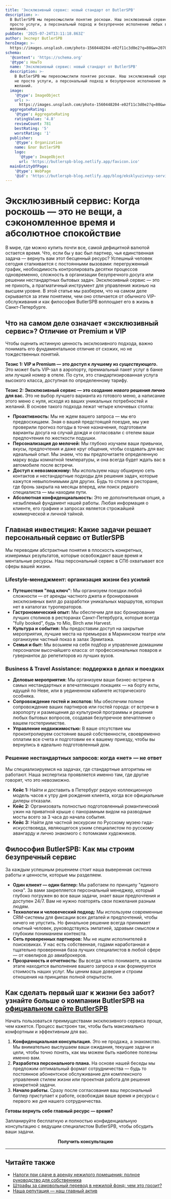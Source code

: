 ```yaml
---
title: 'Эксклюзивный сервис: новый стандарт от ButlerSPB'
description: >-
  В ButlerSPB мы переосмыслили понятие роскоши. Наш эксклюзивный сервис — это не
  просто услуги, а персональный подход и безупречное исполнение любых ваших
  желаний.
pubDate: '2025-07-24T13:11:18.863Z'
author: Эксперт ButlerSPB
heroImage: >-
  https://images.unsplash.com/photo-1560448204-e02f11c3d0e2?q=80&w=2070&auto=format&fit=crop
schema:
  '@context': 'https://schema.org'
  '@type': HowTo
  name: 'Эксклюзивный сервис: новый стандарт от ButlerSPB'
  description: >-
    В ButlerSPB мы переосмыслили понятие роскоши. Наш эксклюзивный сервис — это
    не просто услуги, а персональный подход и безупречное исполнение любых ваших
    желаний.
  image:
    '@type': ImageObject
    url: >-
      https://images.unsplash.com/photo-1560448204-e02f11c3d0e2?q=80&w=2070&auto=format&fit=crop
  aggregateRating:
    '@type': AggregateRating
    ratingValue: '4.8'
    reviewCount: 781
    bestRating: '5'
    worstRating: '1'
  publisher:
    '@type': Organization
    name: Блог ButlerSPB
    logo:
      '@type': ImageObject
      url: 'https://butlerspb-blog.netlify.app/favicon.ico'
  mainEntityOfPage:
    '@type': WebPage
    '@id': 'https://butlerspb-blog.netlify.app/blog/eksklyuzivnyy-servis/'
---
```

# Эксклюзивный сервис: Когда роскошь — это не вещи, а сэкономленное время и абсолютное спокойствие

В мире, где можно купить почти все, самой дефицитной валютой остается время. Что, если бы у вас был партнер, чья единственная задача — вернуть вам этот бесценный ресурс? Успешный человек сегодня сталкивается с постоянными вызовами: перегруженный график, необходимость контролировать десятки процессов одновременно, сложность в организации безупречного досуга или решении нестандартных бытовых задач. Эксклюзивный сервис — это не прихоть, а прагматичный инструмент для управления жизнью на высшем уровне. В этой статье мы разберем, что на самом деле скрывается за этим понятием, чем оно отличается от обычного VIP-обслуживания и как философия ButlerSPB воплощает его в жизнь в Санкт-Петербурге.

## Что на самом деле означает «эксклюзивный сервис»? Отличие от Premium и VIP

Чтобы оценить истинную ценность эксклюзивного подхода, важно понимать его фундаментальное отличие от схожих, но не тождественных понятий.

**Тезис 1: VIP и Premium — это доступ к лучшему из *существующего*.** Это может быть VIP-зал в аэропорту, премиальный пакет услуг в банке или лучший номер в отеле. По сути, это стандартизированная услуга высокого класса, доступная по определенному тарифу.

**Тезис 2: Эксклюзивный сервис — это создание *нового* решения лично для вас.** Это не выбор лучшего варианта из готового меню, а написание этого меню с нуля, исходя из ваших уникальных потребностей и желаний. В основе такого подхода лежат четыре ключевых столпа:

*   **Проактивность:** Мы не ждем вашего запроса — мы его предвосхищаем. Зная о вашей предстоящей поездке, мы уже проверили прогноз погоды в точке назначения, подготовили варианты досуга на случай дождя и согласовали с отелем ваши предпочтения по жесткости подушки.
*   **Персонализация до мелочей:** Мы глубоко изучаем ваши привычки, вкусы, предпочтения и даже круг общения, чтобы создавать для вас идеальный опыт. Мы знаем, что вы предпочитаете определенную марку воды комнатной температуры, и она всегда будет ждать вас в автомобиле после встречи.
*   **Доступ к невозможному:** Мы используем нашу обширную сеть контактов и нестандартные подходы для решения задач, которые кажутся невыполнимыми для других. Будь то столик в ресторане, где бронь закрыта на месяцы вперед, или поиск редкого специалиста — мы находим пути.
*   **Абсолютная конфиденциальность:** Это не дополнительная опция, а незыблемый фундамент нашей работы. Любая информация о клиенте, его графике и запросах является строжайшей коммерческой и личной тайной.

## Главная инвестиция: Какие задачи решает персональный сервис от ButlerSPB

Мы переводим абстрактные понятия в плоскость конкретных, измеримых результатов, которые освобождают ваше время и ментальные ресурсы. Наш персональный сервис в СПб охватывает все сферы вашей жизни.

### Lifestyle-менеджмент: организация жизни без усилий

*   **Путешествия "под ключ":** Мы организуем поездки любой сложности — от аренды частного джета и бронирования эксклюзивных вилл до разработки уникальных маршрутов, которых нет в каталогах туроператоров.
*   **Гастрономический опыт:** Мы обеспечим для вас бронирование лучших столиков в ресторанах Санкт-Петербурга, которые всегда "fully booked", будь то Mio, Birch или Harvest.
*   **Культура и события:** Мы предоставим доступ на закрытые мероприятия, лучшие места на премьерах в Мариинском театре или организуем частный показ в залах Эрмитажа.
*   **Семья и быт:** Мы возьмем на себя подбор и управление домашним персоналом высочайшего класса: от профессиональных поваров и гувернанток до репетиторов из лучших вузов.

### Business & Travel Assistance: поддержка в делах и поездках

*   **Деловые мероприятия:** Мы организуем ваши бизнес-встречи в самых нестандартных и впечатляющих локациях — на борту яхты, идущей по Неве, или в уединенном кабинете исторического особняка.
*   **Сопровождение гостей и экспатов:** Мы обеспечим полное сопровождение ваших партнеров или гостей города: от встречи в аэропорту и размещения до культурной программы и решения любых бытовых вопросов, создавая безупречное впечатление о вашем гостеприимстве.
*   **Управление недвижимостью:** В ваше отсутствие мы проконтролируем состояние вашей собственности, своевременно оплатим все счета и подготовим ее к вашему приезду, чтобы вы вернулись в идеально подготовленный дом.

### Решение нестандартных запросов: когда «нет» — не ответ

Мы специализируемся на задачах, где стандартные алгоритмы не работают. Наша экспертиза проявляется именно там, где другие говорят, что это невозможно.

*   **Кейс 1:** Найти и доставить в Петербург редкую коллекционную модель часов к утру дня рождения клиента, когда все официальные дилеры отказали.
*   **Кейс 2:** Организовать полностью подготовленный романтический ужин на приватной крыше с панорамным видом на разводные мосты всего за 3 часа до начала события.
*   **Кейс 3:** Найти для частной экскурсии по Русскому музею гида-искусствоведа, являющегося узким специалистом по русскому авангарду и лично знакомого с потомками художников.

## Философия ButlerSPB: Как мы строим безупречный сервис

За каждым успешным решением стоит наша выверенная система работы и ценности, которые мы разделяем.

*   **Один клиент — один батлер:** Мы работаем по принципу "единого окна". За вами закрепляется персональный менеджер, который глубоко погружен во все ваши задачи, знает ваши предпочтения и доступен 24/7. Вам не нужно повторять свои пожелания разным людям.
*   **Технологии и человеческий подход:** Мы используем современные CRM-системы для фиксации всех деталей и предпочтений, чтобы ничего не упустить. Но финальное решение всегда принимает опытный человек, руководствуясь эмпатией, здравым смыслом и глубоким пониманием контекста.
*   **Сеть проверенных партнеров:** Мы не ищем исполнителей в поисковиках. У нас есть собственная, годами наработанная и тщательно проверенная база лучших специалистов в любой сфере — от ювелиров до авиаброкеров.
*   **Прозрачность и отчетность:** Вы всегда четко понимаете, на каком этапе находится выполнение вашего запроса и как формируется стоимость наших услуг. Мы ценим ваше доверие и строим отношения на принципах полной открытости.

## Как сделать первый шаг к жизни без забот? узнайте больше о компании ButlerSPB на <a href="https://butlerspb.ru/o-nas" target="_blank" rel="nofollow">официальном сайте ButlerSPB</a>

Начать пользоваться преимуществами эксклюзивного сервиса проще, чем кажется. Процесс выстроен так, чтобы быть максимально комфортным и эффективным для вас.

1.  **Конфиденциальная консультация.** Это не продажа, а знакомство. Мы внимательно выслушаем ваши ожидания, текущие задачи и цели, чтобы точно понять, как мы можем быть наиболее полезны именно вам.
2.  **Разработка персонального плана.** На основе нашей беседы мы предложим оптимальный формат сотрудничества — будь то постоянное абонентское обслуживание для комплексного управления стилем жизни или проектная работа для решения конкретной задачи.
3.  **Начало работы.** Сразу после согласования ваш персональный батлер приступает к работе, освобождая ваше время и ресурсы с первого же дня нашего сотрудничества.

**Готовы вернуть себе главный ресурс — время?**

Запланируйте бесплатную и полностью конфиденциальную консультацию с ведущим специалистом ButlerSPB, чтобы обсудить ваши задачи.

<center><b>Получить консультацию</b></center>

---

## Читайте также

*   [Налоги при сдаче в аренду нежилого помещения: полное руководство для собственника](/blog/nalogi-pri-sdache-v-arendu-nezhilogo-pomescheniya/)
*   [Штрафы за самовольный перевод в нежилой фонд: чем это грозит?](/blog/shtrafy-za-nezakonnyy-perevod-pomescheniya-v-nezhiloy-fond/)
*   [Наша репутация — наш главный актив](/blog/nasha-reputaciya-nash-glavnyy-aktiv/)

